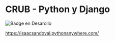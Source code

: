 # CRUB - Python y Django
![Badge en Desarollo](https://img.shields.io/badge/STATUS-EN%20DESAROLLO-green)

https://isaacsandoval.pythonanywhere.com/
